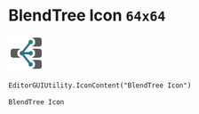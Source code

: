 # BlendTree Icon `64x64`
<img src="/img/BlendTree%20Icon.png" width=64 height=64>

``` CSharp
EditorGUIUtility.IconContent("BlendTree Icon")
```
```
BlendTree Icon
```
